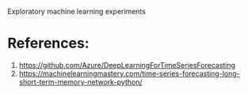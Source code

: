 Exploratory machine learning experiments

# References:
1. https://github.com/Azure/DeepLearningForTimeSeriesForecasting
2. https://machinelearningmastery.com/time-series-forecasting-long-short-term-memory-network-python/

